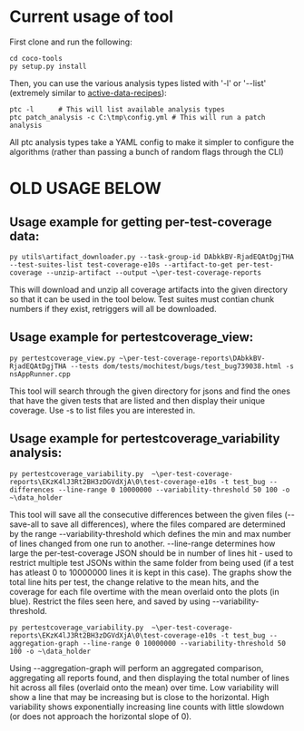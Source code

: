 # Current usage of tool

First clone and run the following:
```
cd coco-tools
py setup.py install
```

Then, you can use the various analysis types listed with '-l' or '--list' (extremely similar to [active-data-recipes](https://github.com/mozilla/active-data-recipes)):
```
ptc -l 		# This will list available analysis types
ptc patch_analysis -c C:\tmp\config.yml # This will run a patch analysis
```

All ptc analysis types take a YAML config to make it simpler to configure the algorithms (rather than passing a bunch of random flags through the CLI)


# OLD USAGE BELOW

## Usage example for getting per-test-coverage data:
```
py utils\artifact_downloader.py --task-group-id DAbkkBV-RjadEQAtDgjTHA --test-suites-list test-coverage-e10s --artifact-to-get per-test-coverage --unzip-artifact --output ~\per-test-coverage-reports
```

This will download and unzip all coverage artifacts into the given directory so that it can be used in the tool below. Test suites must contian chunk numbers if they exist, retriggers will all be downloaded.


## Usage example for pertestcoverage_view:
```
py pertestcoverage_view.py ~\per-test-coverage-reports\DAbkkBV-RjadEQAtDgjTHA --tests dom/tests/mochitest/bugs/test_bug739038.html -s nsAppRunner.cpp
```

This tool will search through the given directory for jsons and find the ones that have the given tests that are listed and then display their unique coverage. Use -s to list files you are interested in.


## Usage example for pertestcoverage_variability analysis:
```
py pertestcoverage_variability.py  ~\per-test-coverage-reports\EKzK4lJ3Rt2BH3zDGVdXjA\0\test-coverage-e10s -t test_bug --differences --line-range 0 10000000 --variability-threshold 50 100 -o ~\data_holder
```

This tool will save all the consecutive differences between the given files (--save-all to save all differences), where the files compared are determined by the range --variability-threshold which defines the min and max number of lines changed from one run to another. --line-range determines how large the per-test-coverage JSON should be in number of lines hit - used to restrict multiple test JSONs within the same folder from being used (if a test has atleast 0 to 10000000 lines it is kept in this case). The graphs show the total line hits per test, the change relative to the mean hits, and the coverage for each file overtime with the mean overlaid onto the plots (in blue). Restrict the files seen here, and saved by using --variability-threshold.


```
py pertestcoverage_variability.py  ~\per-test-coverage-reports\EKzK4lJ3Rt2BH3zDGVdXjA\0\test-coverage-e10s -t test_bug --aggregation-graph --line-range 0 10000000 --variability-threshold 50 100 -o ~\data_holder
```

Using --aggregation-graph will perform an aggregated comparison, aggregating all reports found, and then displaying the total number of lines hit across all files (overlaid onto the mean) over time. Low variability will show a line that may be increasing but is close to the horizontal. High variability shows exponentially increasing line counts with little slowdown (or does not approach the horizontal slope of 0).